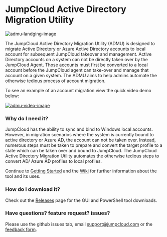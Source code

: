 # JumpCloud Active Directory Migration Utility

![admu-landging-image](https://github.com/TheJumpCloud/jumpcloud-ADMU/wiki/images/ADMU-landing.png)

The JumpCloud Active Directory Migration Utility (ADMU) is designed to migrate Active Directory or Azure Active Directory accounts to local account for subsequent JumpCloud takeover and management. Active Directory accounts on a system can not be directly taken over by the JumpCloud Agent. Those accounts must first be converted to a local account before the JumpCloud agent can take-over and manage that account on a given system. The ADMU aims to help admins automate the otherwise tedious process of account migration.

To see an example of an account migration view the quick video demo below:

<a href="https://fast.wistia.net/embed/iframe/573eial3qa" rel="ADMU video demo">![admu-video-image](https://github.com/TheJumpCloud/jumpcloud-ADMU/wiki/images/video_background.png)</a>


### Why do I need it?

JumpCloud has the ability to sync and bind to Windows local accounts. However, in migration scenarios where the system is currently bound to active directory or Azure AD, the account can not be taken over. Instead, numerous steps must be taken to prepare and convert the target profile to a state which can be taken over and bound to JumpCloud. The JumpCloud Active Directory Migration Utility automates the otherwise tedious steps to convert AD/ Azure AD profiles to local profiles.

Continue to [Getting Started](https://github.com/TheJumpCloud/jumpcloud-ADMU/wiki/Getting-Started) and the [Wiki](https://github.com/TheJumpCloud/jumpcloud-ADMU/wiki) for further information about the tool and its uses.

### How do I download it?

Check out the [Releases](https://github.com/TheJumpCloud/jumpcloud-ADMU/releases) page for the GUI and PowerShell tool downloads.

### Have questions? feature request? issues?

Please use the github issues tab, email [support@jumpcloud.com](support@jumpcloud.com) or the [feedback form](https://github.com/TheJumpCloud/jumpcloud-ADMU/wiki/feedback-form).
